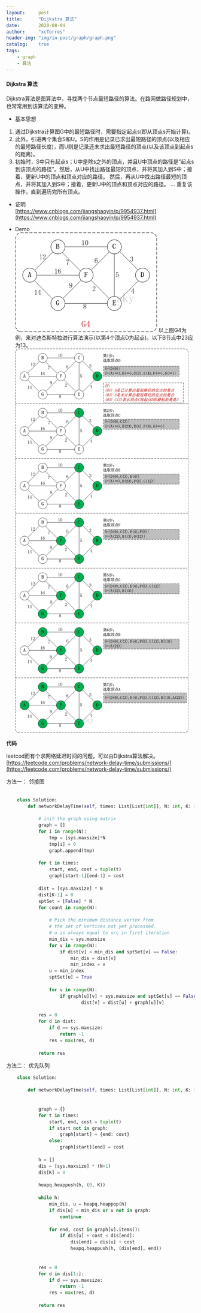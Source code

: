 ```yaml
---
layout:     post
title:      "Dijkstra 算法"
date:       2020-08-04
author:     "xcTorres"
header-img: "img/in-post/graph/graph.png"
catalog:    true
tags:
    - graph
    - 算法
---
```


#### Dijkstra 算法
Dijkstra算法是图算法中，寻找两个节点最短路径的算法。在路网做路径规划中，也常常用到该算法的变种。  

- 基本思想  
1. 通过Dijkstra计算图G中的最短路径时，需要指定起点s(即从顶点s开始计算)。  
2. 此外，引进两个集合S和U。S的作用是记录已求出最短路径的顶点(以及相应的最短路径长度)，而U则是记录还未求出最短路径的顶点(以及该顶点到起点s的距离)。  
3. 初始时，S中只有起点s；U中是除s之外的顶点，并且U中顶点的路径是”起点s到该顶点的路径”。然后，从U中找出路径最短的顶点，并将其加入到S中；接着，更新U中的顶点和顶点对应的路径。 然后，再从U中找出路径最短的顶点，并将其加入到S中；接着，更新U中的顶点和顶点对应的路径。 … 重复该操作，直到遍历完所有顶点。

- 证明  
[https://www.cnblogs.com/jiangshaoyin/p/9954937.html](https://www.cnblogs.com/jiangshaoyin/p/9954937.html)

- Demo  
![sample](/img/in-post/graph/dijkstra-demo-0.png)
以上图G4为例，来对迪杰斯特拉进行算法演示(以第4个顶点D为起点)。以下B节点中23应为13。  
![sample](/img/in-post/graph/dijkstra-demo-1.png)

**代码**

leetcod而有个求网络延迟时间的问题，可以由Dijkstra算法解决。
[https://leetcode.com/problems/network-delay-time/submissions/](https://leetcode.com/problems/network-delay-time/submissions/)  

方法一： 邻接图
```python

    class Solution:    
        def networkDelayTime(self, times: List[List[int]], N: int, K: int) -> int:
            
            # init the graph using matrix
            graph = []
            for i in range(N):
                tmp = [sys.maxsize]*N
                tmp[i] = 0
                graph.append(tmp)
                
            for t in times:
                start, end, cost = tuple(t)
                graph[start-1][end-1] = cost

            dist = [sys.maxsize] * N
            dist[K-1] = 0
            sptSet = [False] * N
            for count in range(N):
                
                # Pick the minimum distance vertex from  
                # the set of vertices not yet processed.  
                # u is always equal to src in first iteration 
                min_dis = sys.maxsize
                for v in range(N):
                    if dist[v] < min_dis and sptSet[v] == False: 
                        min_dis = dist[v] 
                        min_index = v
                u = min_index
                sptSet[u] = True
                
                for v in range(N): 
                    if graph[u][v] < sys.maxsize and sptSet[v] == False and dist[v] > dist[u] + graph[u][v]: 
                            dist[v] = dist[u] + graph[u][v] 
            
            res = 0
            for d in dist:
                if d == sys.maxsize:
                    return -1
                res = max(res, d)
                
            return res

```  
    
方法二： 优先队列
```python
    class Solution:
        
        def networkDelayTime(self, times: List[List[int]], N: int, K: int) -> int:
            
                
            graph = {}
            for t in times:
                start, end, cost = tuple(t)
                if start not in graph:
                    graph[start] = {end: cost}
                else:
                    graph[start][end] = cost
            
            h = []
            dis = [sys.maxsize] * (N+1)
            dis[K] = 0
                
            heapq.heappush(h, (0, K))
                
            while h:
                min_dis, u = heapq.heappop(h)
                if dis[u] < min_dis or u not in graph:
                    continue
                    
                for end, cost in graph[u].items():
                    if dis[u] + cost < dis[end]:
                        dis[end] = dis[u] + cost
                        heapq.heappush(h, (dis[end], end))  
                            
                
            res = 0
            for d in dis[1:]:
                if d == sys.maxsize:
                    return -1
                res = max(res, d)
                
            return res
```

